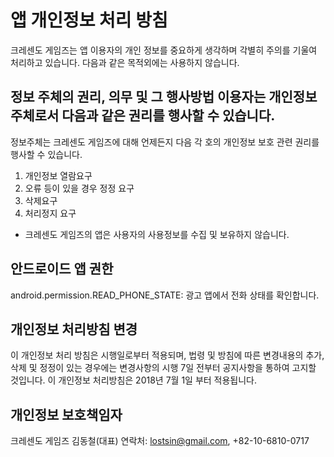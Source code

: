 # 앱 개인정보 처리 방침
크레센도 게임즈는 앱 이용자의 개인 정보를 중요하게 생각하며 각별히 주의를 기울여 처리하고 있습니다. 다음과 같은 목적외에는 사용하지 않습니다.

## 정보 주체의 권리, 의무 및 그 행사방법 이용자는 개인정보 주체로서 다음과 같은 권리를 행사할 수 있습니다.
정보주체는 크레센도 게임즈에 대해 언제든지 다음 각 호의 개인정보 보호 관련 권리를 행사할 수 있습니다.
1) 개인정보 열람요구
2) 오류 등이 있을 경우 정정 요구
3) 삭제요구
4) 처리정지 요구
* 크레센도 게임즈의 앱은 사용자의 사용정보를 수집 및 보유하지 않습니다.


## 안드로이드 앱 권한

android.permission.READ_PHONE_STATE: 광고 앱에서 전화 상태를 확인합니다.


## 개인정보 처리방침 변경

이 개인정보 처리 방침은 시행일로부터 적용되며, 법령 및 방침에 따른 변경내용의 추가, 삭제 및 정정이 있는 경우에는 변경사항의 시행 7일 전부터 공지사항을 통하여 고지할 것입니다.
이 개인정보 처리방침은 2018년 7월 1일 부터 적용됩니다.


## 개인정보 보호책임자

크레센도 게임즈
김동철(대표)
연락처: lostsin@gmail.com, +82-10-6810-0717
